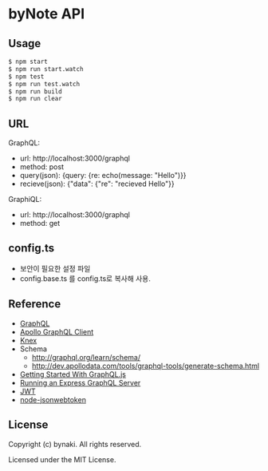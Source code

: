 # byNote API


## Usage

```bash
$ npm start
$ npm run start.watch
$ npm test
$ npm run test.watch
$ npm run build
$ npm run clear
```


## URL

GraphQL:
- url: http://localhost:3000/graphql
- method: post
- query(json): {query: {re: echo(message: "Hello")}}
- recieve(json): {"data": {"re": "recieved Hello"}}

GraphiQL:
- url: http://localhost:3000/graphql
- method: get


## config.ts
- 보안이 필요한 설정 파일
- config.base.ts 를 config.ts로 복사해 사용.


## Reference

- [GraphQL](http://graphql.org)
- [Apollo GraphQL Client](http://dev.apollodata.com)
- [Knex](http://knexjs.org)
- Schema
  - http://graphql.org/learn/schema/
  - http://dev.apollodata.com/tools/graphql-tools/generate-schema.html
- [Getting Started With GraphQL.js](http://graphql.org/graphql-js/)
- [Running an Express GraphQL Server](http://graphql.org/graphql-js/running-an-express-graphql-server/)
- [JWT](https://jwt.io)
- [node-jsonwebtoken](https://github.com/auth0/node-jsonwebtoken)


## License

Copyright (c) bynaki. All rights reserved.

Licensed under the MIT License.